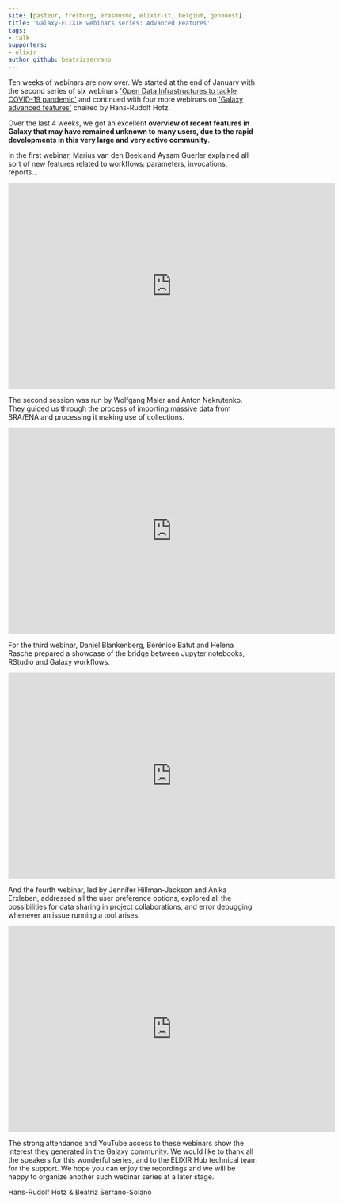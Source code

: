 ```yaml
---
site: [pasteur, freiburg, erasmusmc, elixir-it, belgium, genouest]
title: 'Galaxy-ELIXIR webinars series: Advanced Features'
tags:
- talk
supporters:
- elixir
author_github: beatrizserrano
---
```



Ten weeks of webinars are now over. We started at the end of January with the second series of six webinars ['Open Data Infrastructures to tackle COVID-19 pandemic'](https://galaxyproject.eu/posts/2021/02/25/2nd-elixir-webinar-series-covid/) and continued with four more webinars on ['Galaxy advanced features'](https://elixir-europe.org/events/galaxy-elixir-webinars-series-advanced-features) chaired by Hans-Rudolf Hotz.

Over the last 4 weeks, we got an excellent __overview of recent features in Galaxy that may have remained unknown to many users, due to the rapid developments in this very large and very active community__.

In the first webinar, Marius van den Beek and Aysam Guerler explained all sort of new features related to workflows: parameters, invocations, reports…

<iframe width="660" height="415" src="https://www.youtube.com/embed/7atWvOoMQwE" title="YouTube video player" frameborder="0" allow="accelerometer; autoplay; clipboard-write; encrypted-media; gyroscope; picture-in-picture" allowfullscreen></iframe>

<br>

The second session was run by Wolfgang Maier and Anton Nekrutenko. They guided us through the process of importing massive data from SRA/ENA and processing it making use of collections.

<iframe width="660" height="415" src="https://www.youtube.com/embed/7DN8hbI87PE" title="YouTube video player" frameborder="0" allow="accelerometer; autoplay; clipboard-write; encrypted-media; gyroscope; picture-in-picture" allowfullscreen></iframe>

<br>

For the third webinar, Daniel Blankenberg, Bérénice Batut and Helena Rasche prepared a showcase of the bridge between Jupyter notebooks, RStudio and Galaxy workflows.

<iframe width="660" height="415" src="https://www.youtube.com/embed/eEpuA5oltrA" title="YouTube video player" frameborder="0" allow="accelerometer; autoplay; clipboard-write; encrypted-media; gyroscope; picture-in-picture" allowfullscreen></iframe>

<br>

And the fourth webinar, led by Jennifer Hillman-Jackson and Anika Erxleben, addressed all the user preference options, explored all the possibilities for data sharing in project collaborations, and error debugging whenever an issue running a tool arises.

<iframe width="660" height="415" src="https://www.youtube.com/embed/IUCgUHCixxc" title="YouTube video player" frameborder="0" allow="accelerometer; autoplay; clipboard-write; encrypted-media; gyroscope; picture-in-picture" allowfullscreen></iframe>

<br>

The strong attendance and YouTube access to these webinars show the interest they generated in the Galaxy community. We would like to thank all the speakers for this wonderful series, and to the ELIXIR Hub technical team for the support. We hope you can enjoy the recordings and we will be happy to organize another such webinar series at a later stage.

Hans-Rudolf Hotz & Beatriz Serrano-Solano
